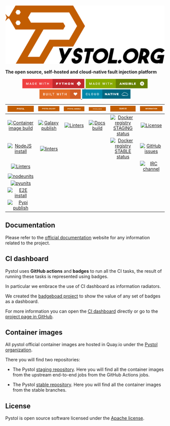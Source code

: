 <p style="text-align: center" align="center">
    <a href="https://www.pystol.org"><img src="https://raw.githubusercontent.com/pystol/pystol-docs/master/assets/images/logo_readme.svg?sanitize=true" alt="The open source, self-hosted and cloud-native fault injection platform"/></a>
</p>

**The open source, self-hosted and cloud-native fault injection platform**


<p style="text-align: center" align="center">
    <a href="https://www.pystol.org"><img height="30px" src="https://raw.githubusercontent.com/pystol/pystol-docs/master/assets/badges/made-with-python.svg?sanitize=true"/> </a>
    <a href="https://www.pystol.org"><img height="30px" src="https://raw.githubusercontent.com/pystol/pystol-docs/master/assets/badges/made-with-ansible.svg?sanitize=true"/> </a>
    <a href="https://www.pystol.org"><img height="30px" src="https://raw.githubusercontent.com/pystol/pystol-docs/master/assets/badges/made-with-love.svg?sanitize=true"/> </a>
    <a href="https://www.pystol.org"><img height="30px" src="https://raw.githubusercontent.com/pystol/pystol-docs/master/assets/badges/cloud-native.svg?sanitize=true"/> </a>
</p>

| [![](https://raw.githubusercontent.com/pystol/pystol-docs/master/assets/badges/pystol.svg?sanitize=true)](https://github.com/pystol/pystol) | [![](https://raw.githubusercontent.com/pystol/pystol-docs/master/assets/badges/pystol-galaxy.svg?sanitize=true)](https://github.com/pystol/pystol-galaxy) | [![](https://raw.githubusercontent.com/pystol/pystol-docs/master/assets/badges/pystol-ansible.svg?sanitize=true)](https://github.com/pystol/pystol-ansible) | [![](https://raw.githubusercontent.com/pystol/pystol-docs/master/assets/badges/pystol-docs.svg?sanitize=true)](https://github.com/pystol/pystol-docs) | [![](https://raw.githubusercontent.com/pystol/pystol-docs/master/assets/badges/quay.io.svg?sanitize=true)](https://quay.io/organization/pystol) | [![](https://raw.githubusercontent.com/pystol/pystol-docs/master/assets/badges/information.svg?sanitize=true)](https://docs.pystol.org) |
|:---:|:---:|:---:|:---:|:---:|:---:|
| [![Container image build](https://github.com/pystol/pystol/workflows/container-image/badge.svg?event=push)](https://github.com/pystol/pystol/actions?workflow=container-image) | [![Galaxy publish](https://github.com/pystol/pystol-galaxy/workflows/galaxy-publish/badge.svg?event=push)](https://github.com/pystol/pystol-galaxy/actions?workflow=galaxy-publish) | [![Linters](https://github.com/pystol/pystol-ansible/workflows/linters/badge.svg?event=push)](https://github.com/pystol/pystol-ansible/actions?workflow=linters) | [![Docs build](https://github.com/pystol/pystol-docs/workflows/build/badge.svg?event=push)](https://github.com/pystol/pystol-docs/actions?workflow=build) | [![Docker registry STAGING status](https://quay.io/repository/pystol/pystol-operator-staging/status "Docker registry STAGING status")](https://quay.io/repository/pystol/pystol-operator-staging) | [![License](https://img.shields.io/badge/License-Apache%202.0-blue.svg)](https://opensource.org/licenses/Apache-2.0) |
| [![NodeJS install](https://github.com/pystol/pystol/workflows/nodejsinstall/badge.svg?event=push)](https://github.com/pystol/pystol/actions?workflow=nodejsinstall) | [![linters](https://github.com/pystol/pystol-galaxy/workflows/linters/badge.svg?event=push)](https://github.com/pystol/pystol-galaxy/actions?workflow=linters) | | | [![Docker registry STABLE status](https://quay.io/repository/pystol/pystol-operator-stable/status "Docker registry STABLE status")](https://quay.io/repository/pystol/pystol-operator-stable) | [![GitHub issues](https://img.shields.io/github/issues/pystol/pystol)](https://github.com/pystol/pystol/issues) |
| [![Linters](https://github.com/pystol/pystol/workflows/linters/badge.svg?event=push)](https://github.com/pystol/pystol/actions?workflow=linters) | | | | | [![IRC channel](https://img.shields.io/badge/freenode-%23pystol-orange.svg)](http://webchat.freenode.net/?channels=%23pystol) |
| [![nodeunits](https://github.com/pystol/pystol/workflows/nodeunits/badge.svg?event=push)](https://github.com/pystol/pystol/actions?workflow=nodeunits) | | | | | |
| [![pyunits](https://github.com/pystol/pystol/workflows/pyunits/badge.svg?event=push)](https://github.com/pystol/pystol/actions?workflow=pyunits) | | | | | |
| [![E2E install](https://github.com/pystol/pystol/workflows/e2einstall/badge.svg?event=push)](https://github.com/pystol/pystol/actions?workflow=e2einstall) | | | | | |
| [![Pypi publish](https://github.com/pystol/pystol/workflows/pypipublish/badge.svg?event=push)](https://github.com/pystol/pystol/actions?workflow=pypipublish) | | | | | |


## Documentation

Please refer to the [official documentation](https://docs.pystol.org)
website for any information related to the project.

## CI dashboard

Pystol uses **GitHub actions**
and **badges** to run all the CI
tasks, the result of running these
tasks is represented using badges.

In particular we embrace the use of
CI dashboard as information radiators.

We created the [badgeboad project](https://badgeboard.pystol.org)
to show the value of any set of badges as a dashboard.

For more information you can open the
[CI dashboard](https://badgeboard.pystol.org)
directly or go to the
[project page in GitHub](https://github.com/pystol/badgeboard).

## Container images

All pystol official container images are hosted in Quay.io under
the [Pystol organization](https://quay.io/organization/pystol).

There you will find two repositories:

* The Pystol [staging repository](https://quay.io/repository/pystol/pystol-operator-staging).
Here you will find all the container images from the upstream end-to-end jobs from the GitHub
Actions jobs.

* The Pystol [stable repository](https://quay.io/repository/pystol/pystol-operator-stable).
Here you will find all the container images from the stable branches.

## License

Pystol is open source software
licensed under the [Apache license](LICENSE).
